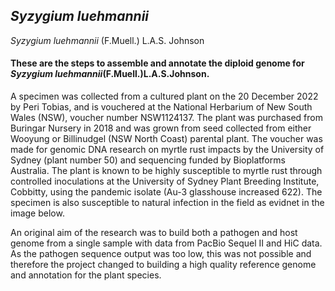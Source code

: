 ## _Syzygium luehmannii_
_Syzygium luehmannii_ (F.Muell.) L.A.S. Johnson 

#### These are the steps to assemble and annotate the diploid genome for _Syzygium luehmannii_(F.Muell.)L.A.S.Johnson.

A specimen was collected from a cultured plant on the 20 December 2022 by Peri Tobias, and is vouchered at the National Herbarium of New South Wales (NSW), voucher number NSW1124137. The plant was purchased from Buringar Nursery in 2018 and was grown from seed collected from either Wooyung or Billinudgel (NSW North Coast) parental plant. The voucher was made for genomic DNA research on myrtle rust impacts by the University of Sydney (plant number 50) and sequencing funded by Bioplatforms Australia. The plant is known to be highly susceptible to myrtle rust through controlled inoculations at the University of Sydney Plant Breeding Institute, Cobbitty, using the pandemic isolate (Au-3 glasshouse increased 622). The specimen is also susceptible to natural infection in the field as evidnet in the image below.

An original aim of the research was to build both a pathogen and host genome from a single sample with data from PacBio Sequel II and HiC data.  As the pathogen sequence output was too low, this was not possible and therefore the project changed to building a high quality reference genome and annotation for the plant species.
